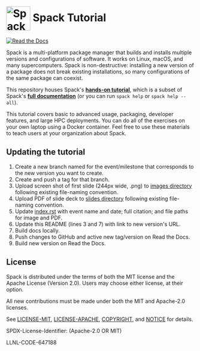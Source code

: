 # <img src="https://cdn.rawgit.com/spack/spack/develop/share/spack/logo/spack-logo.svg" width="64" valign="middle" alt="Spack"/> Spack Tutorial

[![Read the Docs](https://readthedocs.org/projects/spack-tutorial/badge/?version=latest)](https://spack-tutorial.readthedocs.io)

Spack is a multi-platform package manager that builds and installs multiple versions and configurations of software. It works on Linux, macOS, and many supercomputers. Spack is non-destructive: installing a new version of a package does not break existing installations, so many configurations of the same package can coexist.

This repository houses Spack's [**hands-on tutorial**](https://spack-tutorial.readthedocs.io/en/latest/), which is a subset of Spack's [**full documentation**](https://spack.readthedocs.io/) (or you can run `spack help` or `spack help --all`).

This tutorial covers basic to advanced usage, packaging, developer features, and large HPC deployments.  You can do all of the exercises on your own laptop using a Docker container. Feel free to use these materials to teach users at your organization about Spack.

## Updating the tutorial

1. Create a new branch named for the event/milestone that corresponds to the new version you want to create.
2. Create and push a tag for that branch.
3. Upload screen shot of first slide (244px wide, .png) to [images directory](https://github.com/spack/spack-tutorial/tree/master/tutorial/images) following existing file-naming convention.
4. Upload PDF of slide deck to [slides directory](https://github.com/spack/spack-tutorial/tree/master/tutorial/slides) following existing file-naming convention.
5. Update [index.rst](https://github.com/spack/spack-tutorial/blob/master/index.rst) with event name and date; full citation; and file paths for image and PDF.
6. Update this README (lines 3 and 7) with link to new version's URL.
6. Build docs locally.
7. Push changes to GitHub and active new tag/version on Read the Docs.
8. Build new version on Read the Docs.

## License

Spack is distributed under the terms of both the MIT license and the Apache License (Version 2.0). Users may choose either license, at their option.

All new contributions must be made under both the MIT and Apache-2.0 licenses.

See [LICENSE-MIT](https://github.com/spack/spack/blob/develop/LICENSE-MIT),
[LICENSE-APACHE](https://github.com/spack/spack/blob/develop/LICENSE-APACHE),
[COPYRIGHT](https://github.com/spack/spack/blob/develop/COPYRIGHT), and
[NOTICE](https://github.com/spack/spack/blob/develop/NOTICE) for details.

SPDX-License-Identifier: (Apache-2.0 OR MIT)

LLNL-CODE-647188
